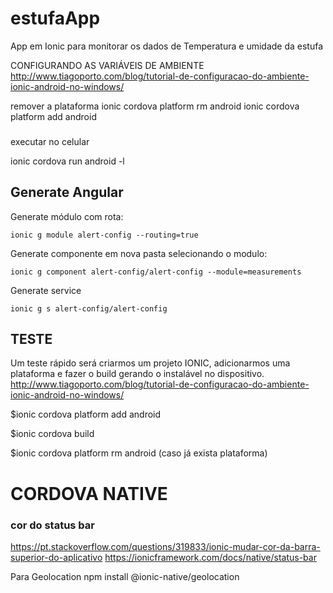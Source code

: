 # estufaApp
App em Ionic para monitorar os dados de Temperatura e umidade da estufa


CONFIGURANDO AS VARIÁVEIS DE AMBIENTE
http://www.tiagoporto.com/blog/tutorial-de-configuracao-do-ambiente-ionic-android-no-windows/


remover a plataforma
ionic cordova platform rm android
ionic cordova platform add android

###

executar no celular

ionic cordova run android -l


## Generate Angular

Generate módulo com rota:

```ionic g module alert-config --routing=true```

Generate componente em nova pasta selecionando o modulo:

```ionic g component alert-config/alert-config --module=measurements```

Generate service

```ionic g s alert-config/alert-config```



## TESTE
Um teste rápido será criarmos um projeto IONIC, adicionarmos uma plataforma e fazer o build gerando o instalável no dispositivo. http://www.tiagoporto.com/blog/tutorial-de-configuracao-do-ambiente-ionic-android-no-windows/

$ionic cordova platform add android

$ionic cordova build

$ionic cordova platform rm android  (caso já exista plataforma)


# CORDOVA NATIVE
### cor do status bar
https://pt.stackoverflow.com/questions/319833/ionic-mudar-cor-da-barra-superior-do-aplicativo
https://ionicframework.com/docs/native/status-bar

Para Geolocation
npm install @ionic-native/geolocation
